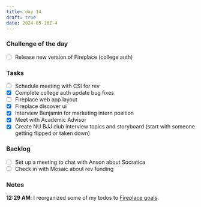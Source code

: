 ```yaml
---
title: day 14
draft: true
date: 2024-05-16Z-4
---
```


### Challenge of the day

- [ ] Release new version of Fireplace (college auth)

### Tasks

- [ ] Schedule meeting with CSI for rev
- [x] Complete college auth update bug fixes
- [ ] Fireplace web app layout
- [x] Fireplace discover ui
- [x] Interview Benjamin for marketing intern position
- [x] Meet with Academic Advisor
- [x] Create NU BJJ club interview topics and storyboard (start with someone getting flipped or taken down)

### Backlog

- [ ] Set up a meeting to chat with Anson about Socratica
- [ ] Check in with Mosaic about rev funding

### Notes

**12:29 AM**: I reorganized some of my todos to [Fireplace goals](/goals/fireplace).
